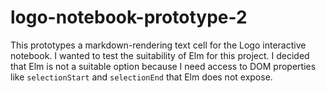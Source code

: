 # logo-notebook-prototype-2

This prototypes a markdown-rendering text cell for the Logo interactive 
notebook.
I wanted to test the suitability of Elm for this project.
I decided that Elm is not a suitable option because I need access to DOM 
properties like `selectionStart` and `selectionEnd` that Elm does not expose.
